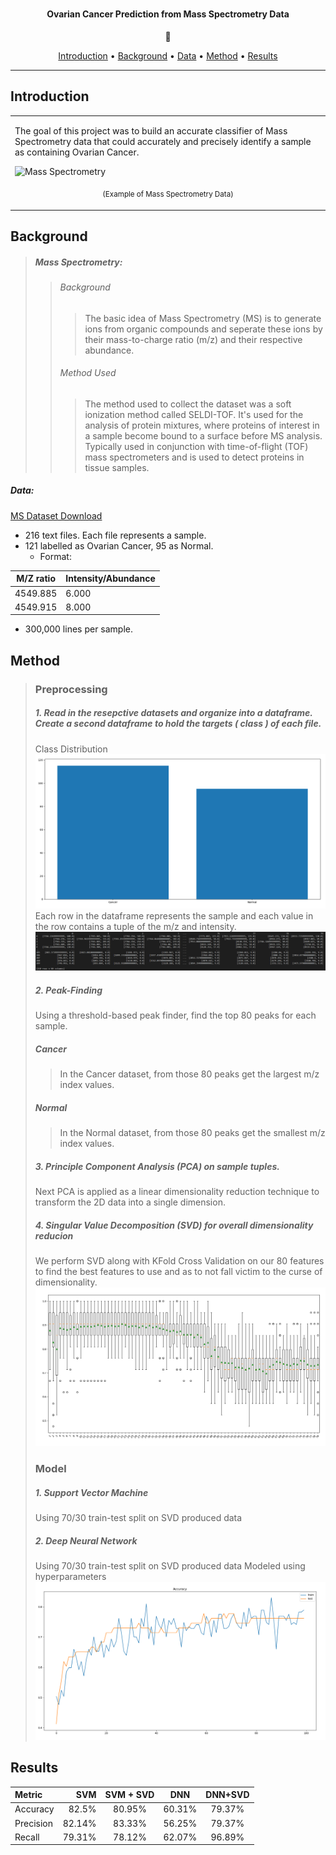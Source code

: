 <h1 align="center">
</h1>

<h4 align="center">Ovarian Cancer Prediction from Mass Spectrometry Data</h4>
<p align="center">
      🔬
      </p>
      
<p align="center">
  <a href="#Introduction">Introduction</a> •
  <a href="#Background">Background</a> •
  <a href="#Data">Data</a> •
  <a href="#Methods">Method</a> •
  <a href="#Results">Results</a>
</p>

---

## Introduction

<table>
<tr>
<td>
  
The goal of this project was to build an accurate classifier of Mass Spectrometry data that could accurately and precisely identify a sample as containing Ovarian Cancer. 


![Mass Spectrometry](https://bitesizebio.com/wp-content/uploads/2015/09/Mass-spec-1.png)
<p align="center">
<sub>(Example of Mass Spectrometry Data)</sub>
</p>

</td>
</tr>
</table>

## Background

>##### Mass Spectrometry:
 >>###### Background
   >>> The basic idea of Mass Spectrometry (MS) is to generate ions from organic compounds and seperate these ions by their mass-to-charge ratio (m/z) and their respective abundance.
 >>###### Method Used
>>>The method used to collect the dataset was a soft ionization method called SELDI-TOF. It's used for the analysis of protein mixtures, where proteins of interest in a sample become bound to a surface before MS analysis. Typically used in conjunction with time-of-flight (TOF) mass spectrometers and is used to detect proteins in tissue samples. 


##### Data:

[MS Dataset Download](https://home.ccr.cancer.gov/ncifdaproteomics/OvarianCD_PostQAQC.zip)
* 216 text files. Each file represents a sample. 
* 121 labelled as Ovarian Cancer, 95 as Normal.
  * Format: 
  
M/Z ratio  | Intensity/Abundance
------------- | -------------
4549.885  | 6.000
4549.915  |  8.000| 

  * 300,000 lines per sample. 

## Method
>### Preprocessing
>##### 1. Read in the resepctive datasets and organize into a dataframe. Create a second dataframe to hold the targets ( class ) of each file. 
>   Class Distribution
>   ![Image](https://github.com/Armaniii/Ovarian-Cancer-Prediction/blob/main/pics/class_distribution.PNG?raw=true)
>   Each row in the dataframe represents the sample and each value in the row contains a tuple of the m/z and intensity.
>   ![Image](https://github.com/Armaniii/Ovarian-Cancer-Prediction/blob/main/pics/data_raw.PNG?raw=true)
>##### 2. Peak-Finding
>Using a threshold-based peak finder, find the top 80 peaks for each sample.
>##### Cancer
>> In the Cancer dataset, from those 80 peaks get the largest m/z index values.
>##### Normal
>> In the Normal dataset, from those 80 peaks get the smallest m/z index values.
>##### 3. Principle Component Analysis (PCA) on sample tuples. 
> Next PCA is applied as a linear dimensionality reduction technique to transform the 2D data into a single dimension. 
>##### 4. Singular Value Decomposition (SVD) for overall dimensionality reducion
> We perform SVD along with KFold Cross Validation on our 80 features to find the best features to use and as to not fall victim to the curse of dimensionality.
![Image](https://github.com/Armaniii/Ovarian-Cancer-Prediction/blob/main/pics/svd.PNG?raw=true)
>### Model
>##### 1. Support Vector Machine
> Using 70/30 train-test split on SVD produced data
>##### 2. Deep Neural Network
>Using 70/30 train-test split on SVD produced data
>Modeled using hyperparameters 
![Image](https://github.com/Armaniii/Ovarian-Cancer-Prediction/blob/main/pics/dnn.PNG?raw=true)

## Results

Metric  |  SVM  |  SVM + SVD  |  DNN  |  DNN+SVD     
| :--- | ---: | :---: | :---: | :---:
Accuracy  |  82.5%  |  80.95%  | 60.31%  |  79.37%      
Precision |  82.14%  |  83.33%  | 56.25%  |  79.37%      
Recall  |  79.31%  |  78.12%  | 62.07%  |  96.89%      
